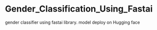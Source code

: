 # Gender_Classification_Using_Fastai
gender classifier using fastai library.
model deploy on Hugging face
